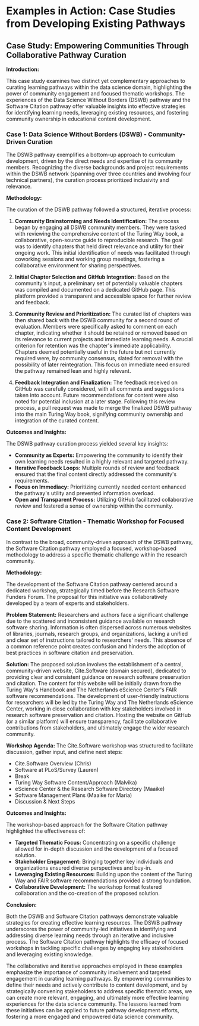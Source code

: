 # Examples in Action: Case Studies from Developing Existing Pathways

## Case Study: Empowering Communities Through Collaborative Pathway Curation

**Introduction:**

This case study examines two distinct yet complementary approaches to curating learning pathways within the data science domain, highlighting the power of community engagement and focused thematic workshops. The experiences of the Data Science Without Borders (DSWB) pathway and the Software Citation pathway offer valuable insights into effective strategies for identifying learning needs, leveraging existing resources, and fostering community ownership in educational content development.

### Case 1: Data Science Without Borders (DSWB) - Community-Driven Curation

The DSWB pathway exemplifies a bottom-up approach to curriculum development, driven by the direct needs and expertise of its community members. Recognizing the diverse backgrounds and project requirements within the DSWB network (spanning over three countries and involving four technical partners), the curation process prioritized inclusivity and relevance.

**Methodology:**

The curation of the DSWB pathway followed a structured, iterative process:

1.  **Community Brainstorming and Needs Identification:** The process began by engaging all DSWB community members. They were tasked with reviewing the comprehensive content of the Turing Way book, a collaborative, open-source guide to reproducible research. The goal was to identify chapters that held direct relevance and utility for their ongoing work. This initial identification of needs was facilitated through coworking sessions and working group meetings, fostering a collaborative environment for sharing perspectives.

2.  **Initial Chapter Selection and GitHub Integration:** Based on the community's input, a preliminary set of potentially valuable chapters was compiled and documented on a dedicated GitHub page. This platform provided a transparent and accessible space for further review and feedback.

3.  **Community Review and Prioritization:** The curated list of chapters was then shared back with the DSWB community for a second round of evaluation. Members were specifically asked to comment on each chapter, indicating whether it should be retained or removed based on its relevance to current projects and immediate learning needs. A crucial criterion for retention was the chapter's immediate applicability. Chapters deemed potentially useful in the future but not currently required were, by community consensus, slated for removal with the possibility of later reintegration. This focus on immediate need ensured the pathway remained lean and highly relevant.

4.  **Feedback Integration and Finalization:** The feedback received on GitHub was carefully considered, with all comments and suggestions taken into account. Future recommendations for content were also noted for potential inclusion at a later stage. Following this review process, a pull request was made to merge the finalized DSWB pathway into the main Turing Way book, signifying community ownership and integration of the curated content.

**Outcomes and Insights:**

The DSWB pathway curation process yielded several key insights:

* **Community as Experts:** Empowering the community to identify their own learning needs resulted in a highly relevant and targeted pathway.
* **Iterative Feedback Loops:** Multiple rounds of review and feedback ensured that the final content directly addressed the community's requirements.
* **Focus on Immediacy:** Prioritizing currently needed content enhanced the pathway's utility and prevented information overload.
* **Open and Transparent Process:** Utilizing GitHub facilitated collaborative review and fostered a sense of ownership within the community.

### Case 2: Software Citation - Thematic Workshop for Focused Content Development

In contrast to the broad, community-driven approach of the DSWB pathway, the Software Citation pathway employed a focused, workshop-based methodology to address a specific thematic challenge within the research community.

**Methodology:**

The development of the Software Citation pathway centered around a dedicated workshop, strategically timed before the Research Software Funders Forum. The proposal for this initiative was collaboratively developed by a team of experts and stakeholders.

**Problem Statement:** Researchers and authors face a significant challenge due to the scattered and inconsistent guidance available on research software sharing. Information is often dispersed across numerous websites of libraries, journals, research groups, and organizations, lacking a unified and clear set of instructions tailored to researchers' needs. This absence of a common reference point creates confusion and hinders the adoption of best practices in software citation and preservation.

**Solution:** The proposed solution involves the establishment of a central, community-driven website, Cite.Software (domain secured), dedicated to providing clear and consistent guidance on research software preservation and citation. The content for this website will be initially drawn from the Turing Way's Handbook and The Netherlands eScience Center's FAIR software recommendations. The development of user-friendly instructions for researchers will be led by the Turing Way and The Netherlands eScience Center, working in close collaboration with key stakeholders involved in research software preservation and citation. Hosting the website on GitHub (or a similar platform) will ensure transparency, facilitate collaborative contributions from stakeholders, and ultimately engage the wider research community.

**Workshop Agenda:** The Cite.Software workshop was structured to facilitate discussion, gather input, and define next steps:

* Cite.Software Overview (Chris)
* Software at PLoS/Survey (Lauren)
* Break
* Turing Way Software Content/Approach (Malvika)
* eScience Center & the Research Software Directory (Maaike)
* Software Management Plans (Maaike for Maria)
* Discussion & Next Steps

**Outcomes and Insights:**

The workshop-based approach for the Software Citation pathway highlighted the effectiveness of:

* **Targeted Thematic Focus:** Concentrating on a specific challenge allowed for in-depth discussion and the development of a focused solution.
* **Stakeholder Engagement:** Bringing together key individuals and organizations ensured diverse perspectives and buy-in.
* **Leveraging Existing Resources:** Building upon the content of the Turing Way and FAIR software recommendations provided a strong foundation.
* **Collaborative Development:** The workshop format fostered collaboration and the co-creation of the proposed solution.

**Conclusion:**

Both the DSWB and Software Citation pathways demonstrate valuable strategies for creating effective learning resources. The DSWB pathway underscores the power of community-led initiatives in identifying and addressing diverse learning needs through an iterative and inclusive process. The Software Citation pathway highlights the efficacy of focused workshops in tackling specific challenges by engaging key stakeholders and leveraging existing knowledge.

The collaborative and iterative approaches employed in these examples emphasize the importance of community involvement and targeted engagement in curating learning pathways. By empowering communities to define their needs and actively contribute to content development, and by strategically convening stakeholders to address specific thematic areas, we can create more relevant, engaging, and ultimately more effective learning experiences for the data science community. The lessons learned from these initiatives can be applied to future pathway development efforts, fostering a more engaged and empowered data science community.
